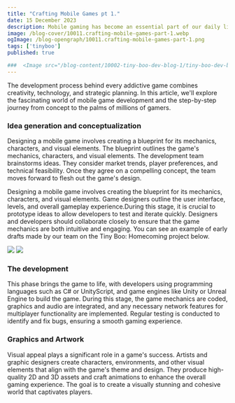 ```yaml
---
title: "Crafting Mobile Games pt 1."
date: 15 December 2023
description: Mobile gaming has become an essential part of our daily lives, providing entertainment and immersive experiences at our fingertips.
image: /blog-cover/10011.crafting-mobile-games-part-1.webp
ogImage: /blog-opengraph/10011.crafting-mobile-games-part-1.png
tags: ['tinyboo']
published: true

###  <Image src="/blog-content/10002-tiny-boo-dev-blog-1/tiny-boo-dev-blog-1-2.webp" class="mx-auto"></Image>
---
```


The development process behind every addictive game combines creativity, technology, and strategic planning. In this article, we'll explore the fascinating world of mobile game development and the step-by-step journey from concept to the palms of millions of gamers.

### Idea generation and conceptualization

Designing a mobile game involves creating a blueprint for its mechanics, characters, and visual elements. The blueprint outlines the game's mechanics, characters, and visual elements. The development team brainstorms ideas. They consider market trends, player preferences, and technical feasibility. Once they agree on a compelling concept, the team moves forward to flesh out the game's design.

Designing a mobile game involves creating the blueprint for its mechanics, characters, and visual elements. Game designers outline the user interface, levels, and overall gameplay experience.During this stage, it is crucial to prototype ideas to allow developers to test and iterate quickly. Designers and developers should collaborate closely to ensure that the game mechanics are both intuitive and engaging. You can see an example of early drafts made by our team on the Tiny Boo: Homecoming project below.

<Image src="/blog-content/10011-crafting-mobile-games-part-1/crafting-mobile-games-part-1-1.webp" class="mx-auto"></Image>
<Image src="/blog-content/10011-crafting-mobile-games-part-1/crafting-mobile-games-part-1-2.webp" class="mx-auto"></Image>

### The development

This phase brings the game to life, with developers using programming languages such as C# or UnityScript, and game engines like Unity or Unreal Engine to build the game. During this stage, the game mechanics are coded, graphics and audio are integrated, and any necessary network features for multiplayer functionality are implemented. Regular testing is conducted to identify and fix bugs, ensuring a smooth gaming experience.

### Graphics and Artwork

Visual appeal plays a significant role in a game's success. Artists and graphic designers create characters, environments, and other visual elements that align with the game's theme and design. They produce high-quality 2D and 3D assets and craft animations to enhance the overall gaming experience. The goal is to create a visually stunning and cohesive world that captivates players.

